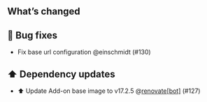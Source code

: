 ## What’s changed

## 🐛 Bug fixes

- Fix base url configuration @einschmidt (#130)

## ⬆️ Dependency updates

- ⬆️ Update Add-on base image to v17.2.5 @[renovate[bot]](https://github.com/apps/renovate) (#127)
